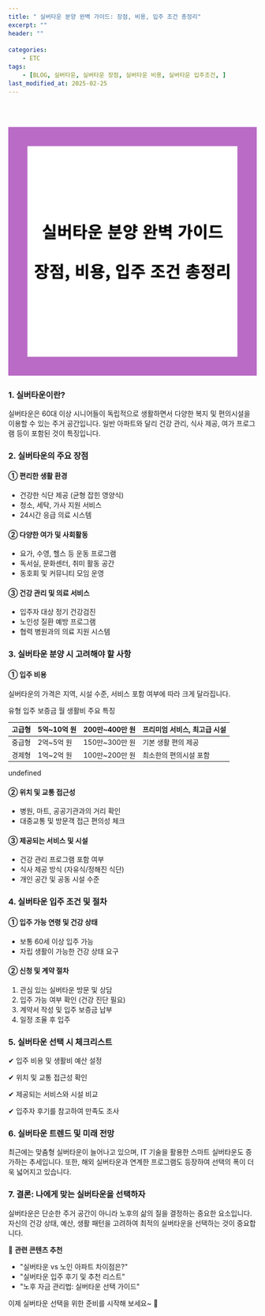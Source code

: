 ```yaml
---
title: " 실버타운 분양 완벽 가이드: 장점, 비용, 입주 조건 총정리"
excerpt: ""
header: ""

categories:
    - ETC
tags:
    - [BLOG, 실버타운, 실버타운 장점, 실버타운 비용, 실버타운 입주조건, ]
last_modified_at: 2025-02-25
---
```

<br><br>

![0](/upload/2025-02-25-실버타운_분양_완벽_가이드:_장점,_비용,_입주_조건_총정리.md/0.png)



### **1. 실버타운이란?**


실버타운은 60대 이상 시니어들이 독립적으로 생활하면서 다양한 복지 및 편의시설을 이용할 수 있는 주거 공간입니다. 일반 아파트와 달리 건강 관리, 식사 제공, 여가 프로그램 등이 포함된 것이 특징입니다.



### 



### **2. 실버타운의 주요 장점**



#### **① 편리한 생활 환경**

- 건강한 식단 제공 (균형 잡힌 영양식)
- 청소, 세탁, 가사 지원 서비스
- 24시간 응급 의료 시스템


#### **② 다양한 여가 및 사회활동**

- 요가, 수영, 헬스 등 운동 프로그램
- 독서실, 문화센터, 취미 활동 공간
- 동호회 및 커뮤니티 모임 운영


#### **③ 건강 관리 및 의료 서비스**

- 입주자 대상 정기 건강검진
- 노인성 질환 예방 프로그램
- 협력 병원과의 의료 지원 시스템


### 



### **3. 실버타운 분양 시 고려해야 할 사항**



#### **① 입주 비용**


실버타운의 가격은 지역, 시설 수준, 서비스 포함 여부에 따라 크게 달라집니다.


유형 입주 보증금 월 생활비 주요 특징


| 고급형 | 5억~10억 원 | 200만~400만 원 | 프리미엄 서비스, 최고급 시설 |
| --- | -------- | ----------- | ---------------- |
| 중급형 | 2억~5억 원  | 150만~300만 원 | 기본 생활 편의 제공      |
| 경제형 | 1억~2억 원  | 100만~200만 원 | 최소한의 편의시설 포함     |

undefined

#### **② 위치 및 교통 접근성**

- 병원, 마트, 공공기관과의 거리 확인
- 대중교통 및 방문객 접근 편의성 체크


#### **③ 제공되는 서비스 및 시설**

- 건강 관리 프로그램 포함 여부
- 식사 제공 방식 (자유식/정해진 식단)
- 개인 공간 및 공동 시설 수준


### 



### **4. 실버타운 입주 조건 및 절차**



#### **① 입주 가능 연령 및 건강 상태**

- 보통 60세 이상 입주 가능
- 자립 생활이 가능한 건강 상태 요구


#### **② 신청 및 계약 절차**

1. 관심 있는 실버타운 방문 및 상담
2. 입주 가능 여부 확인 (건강 진단 필요)
3. 계약서 작성 및 입주 보증금 납부
4. 일정 조율 후 입주


### 



### **5. 실버타운 선택 시 체크리스트**


✔ 입주 비용 및 생활비 예산 설정


✔ 위치 및 교통 접근성 확인


✔ 제공되는 서비스와 시설 비교


✔ 입주자 후기를 참고하여 만족도 조사



### 



### **6. 실버타운 트렌드 및 미래 전망**


최근에는 맞춤형 실버타운이 늘어나고 있으며, IT 기술을 활용한 스마트 실버타운도 증가하는 추세입니다. 또한, 해외 실버타운과 연계한 프로그램도 등장하여 선택의 폭이 더욱 넓어지고 있습니다.



### 



### **7. 결론: 나에게 맞는 실버타운을 선택하자**


실버타운은 단순한 주거 공간이 아니라 노후의 삶의 질을 결정하는 중요한 요소입니다. 자신의 건강 상태, 예산, 생활 패턴을 고려하여 최적의 실버타운을 선택하는 것이 중요합니다.


📌 **관련 콘텐츠 추천**

- "실버타운 vs 노인 아파트 차이점은?"
- "실버타운 입주 후기 및 추천 리스트"
- "노후 자금 관리법: 실버타운 선택 가이드"

이제 실버타운 선택을 위한 준비를 시작해 보세요~ 🤗

